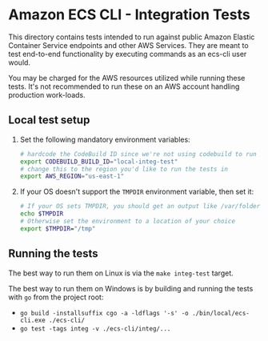 # Amazon ECS CLI - Integration Tests

This directory contains tests intended to run against public Amazon Elastic Container Service endpoints and other AWS Services. They are meant to test end-to-end functionality by executing commands as an ecs-cli user would.

You may be charged for the AWS resources utilized while running these tests. It's not recommended to run these on an AWS account handling production work-loads.

## Local test setup

1. Set the following mandatory environment variables:
    ```bash
    # hardcode the CodeBuild ID since we're not using codebuild to run the tests
    export CODEBUILD_BUILD_ID="local-integ-test"
    # change this to the region you'd like to run the tests in
    export AWS_REGION="us-east-1"
    ```
2. If your OS doesn't support the `TMPDIR` environment variable, then set it:
    ```bash
    # If your OS sets TMPDIR, you should get an output like /var/folders/13/y9bcvw7557d5bvlvrj8jz0k04gs5dl/T/
    echo $TMPDIR
    # Otherwise set the environment to a location of your choice
    export $TMPDIR="/tmp"
    ```   


## Running the tests

The best way to run them on Linux is via the `make integ-test` target.

The best way to run them on Windows is by building and running the tests with `go` from the project root:
 * `go build -installsuffix cgo -a -ldflags '-s' -o ./bin/local/ecs-cli.exe ./ecs-cli/`
 * `go test -tags integ -v ./ecs-cli/integ/...`